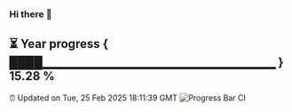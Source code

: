 ### Hi there 👋
⏳ Year progress { ████▁▁▁▁▁▁▁▁▁▁▁▁▁▁▁▁▁▁▁▁▁▁▁▁▁▁ } 15.28 %
---
⏰ Updated on Tue, 25 Feb 2025 18:11:39 GMT
![Progress Bar CI](https://github.com/Moyi321/Moyi321/workflows/Progress%20Bar%20CI/badge.svg)
